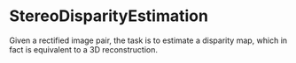 # StereoDisparityEstimation
Given a rectified image pair, the task is to estimate a disparity map, which in fact is equivalent to a 3D reconstruction.
